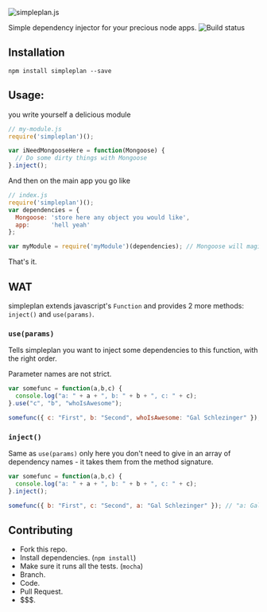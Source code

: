![simpleplan.js](http://cl.ly/image/0n2w001f3p0X/logo.png)

Simple dependency injector for your precious node apps.
![Build status](https://travis-ci.org/Schniz/simpleplan.svg)

Installation
------------
`npm install simpleplan --save`

Usage:
------
you write yourself a delicious module

```js
// my-module.js
require('simpleplan')();

var iNeedMongooseHere = function(Mongoose) {
  // Do some dirty things with Mongoose
}.inject();
```

And then on the main app you go like

```js
// index.js
require('simpleplan')();
var dependencies = {
  Mongoose: 'store here any object you would like',
  app:      'hell yeah'
};

var myModule = require('myModule')(dependencies); // Mongoose will magically be injected into the function. wow. I know.
```

That's it.

WAT
---
simpleplan extends javascript's `Function` and provides 2 more methods: `inject()` and `use(params)`.

### `use(params)`
Tells simpleplan you want to inject some dependencies to this function, with the right order.

Parameter names are not strict.
```js
var somefunc = function(a,b,c) {
  console.log("a: " + a + ", b: " + b + ", c: " + c);
}.use("c", "b", "whoIsAwesome");

somefunc({ c: "First", b: "Second", whoIsAwesome: "Gal Schlezinger" }); // "a: First, b: Second, c: Gal Schlezinger"
```

### `inject()`
Same as `use(params)` only here you don't need to give in an array of dependency names - it takes them from the method signature.

```js
var somefunc = function(a,b,c) {
  console.log("a: " + a + ", b: " + b + ", c: " + c);
}.inject();

somefunc({ b: "First", c: "Second", a: "Gal Schlezinger" }); // "a: Gal Schlezinger, b: First, c: Second"
```

Contributing
------------
- Fork this repo.
- Install dependencies. (`npm install`)
- Make sure it runs all the tests. (`mocha`)
- Branch.
- Code.
- Pull Request.
- $$$.
